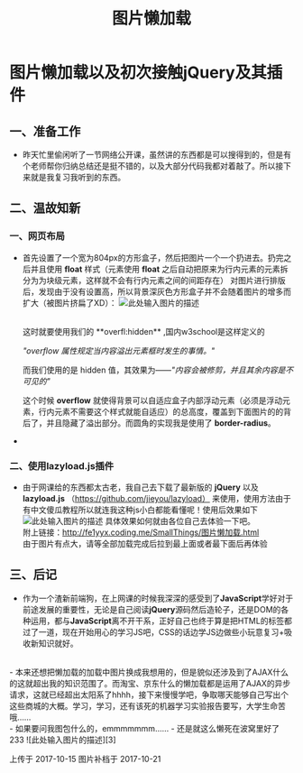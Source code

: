 ﻿---
title: 图片懒加载
tags: 
      - CSS
      - 前端
      - jQuery
---

图片懒加载以及初次接触jQuery及其插件
=================================

一、准备工作 
--------------------------
 - 昨天忙里偷闲听了一节网络公开课，虽然讲的东西都是可以搜得到的，但是有个老师帮你归纳总结还是挺不错的，以及大部分代码我都对着敲了。所以接下来就是我复习我听到的东西。<!--more-->

 
二、温故知新
--------------------
### 一、网页布局
 - 首先设置了一个宽为804px的方形盒子，然后把图片一个一个扔进去。扔完之后并且使用 **float** 样式（元素使用 **float** 之后自动把原来为行内元素的元素拆分为为块级元素，这样就不会有行内元素之间的间距存在） 对图片进行排版后，发现由于没有设置高，所以背景深灰色方形盒子并不会随着图片的增多而扩大（被图片挤扁了XD）：
 ![此处输入图片的描述][1]

    <br>
    这时就要使用我们的 **overfl:hidden** ,国内w3school是这样定义的

    *"overflow 属性规定当内容溢出元素框时发生的事情。"*

    而我们使用的是 hidden 值，其效果为——*"内容会被修剪，并且其余内容是不可见的"*  
    
    这个时候 **overflow** 就使得背景可以自适应盒子内部浮动元素（必须是浮动元素，行内元素不需要这个样式就能自适应）的总高度，覆盖到下面图片的的背后了，并且隐藏了溢出部分。而圆角的实现我是使用了 **border-radius**。
    
    
 - 
    
 ### 二、使用lazyload.js插件
 - 由于网课给的东西都太古老，我自己去下载了最新版的 **jQuery** 以及 **lazyload.js** （https://github.com/jieyou/lazyload） 来使用，使用方法由于有中文傻瓜教程所以就连我这种js小白都能看懂呢！使用后效果如下
 ![此处输入图片的描述][2]
    具体效果如何就由各位自己去体验一下吧。<br>
    附上链接：http://fe1yyx.coding.me/SmallThings/图片懒加载.html  
    由于图片有点大，请等全部加载完成后拉到最上面或者最下面后再体验

三、后记
----------------------------------------  
- 作为一个渣新前端狗，在上网课的时候我深深的感受到了**JavaScript**学好对于前途发展的重要性，无论是自己阅读**jQuery**源码然后造轮子，还是DOM的各种运用，都与**JavaScript**离不开干系，正好自己也终于算是把HTML的标签都过了一道，现在开始用心的学习JS吧，CSS的话边学JS边做些小玩意复习+吸收新知识就好。
<br>
- 本来还想把懒加载的加载中图片换成我想用的，但是貌似还涉及到了AJAX什么的这就超出我的知识范围了。而淘宝、京东什么的懒加载都是运用了AJAX的异步请求，这就已经超出太阳系了hhhh，接下来慢慢学吧，争取哪天能够自己写出个这些商城的大概。学习，学习，还有该死的机器学习实验报告要写，大学生命苦哦……
<br>
- 如果要问我图包什么的，emmmmmmm……
- 还是就这么懒死在波窝里好了233
![此处输入图片的描述][3]


上传于 2017-10-15
图片补档于 2017-10-21






  [1]: http://static.zybuluo.com/feiyyx/yeemka6poh6i229ea0cbevji/1.png
  [2]: http://static.zybuluo.com/feiyyx/tlk5g06g8vrtpurf9ez5uuaj/2.png
  [3]: http://static.zybuluo.com/feiyyx/dsz6pc15q3wcoxxoxzwzqib7/2017-10-15.jpg